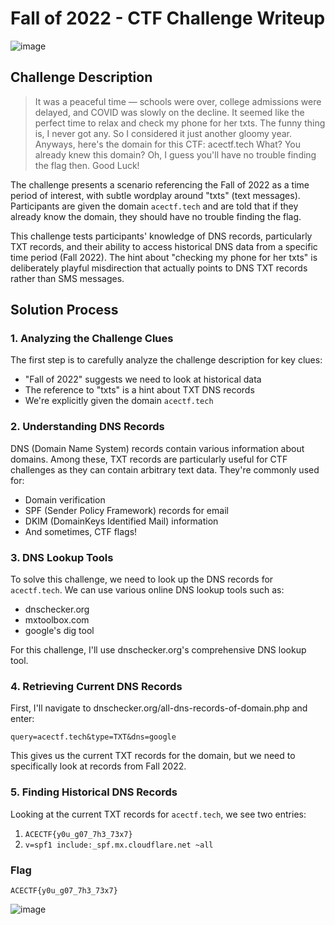# Fall of 2022 - CTF Challenge Writeup

![image](https://github.com/user-attachments/assets/ef048d4d-2556-4553-8270-02dafaf78a17)


## Challenge Description

> It was a peaceful time — schools were over, college admissions were delayed, and COVID was slowly on the decline. It seemed like the perfect time to relax and check my phone for her txts.
The funny thing is, I never got any. So I considered it just another gloomy year.
Anyways, here's the domain for this CTF: acectf.tech
What? You already knew this domain? Oh, I guess you'll have no trouble finding the flag then.
Good Luck!


The challenge presents a scenario referencing the Fall of 2022 as a time period of interest, with subtle wordplay around "txts" (text messages). Participants are given the domain `acectf.tech` and are told that if they already know the domain, they should have no trouble finding the flag.

This challenge tests participants' knowledge of DNS records, particularly TXT records, and their ability to access historical DNS data from a specific time period (Fall 2022). The hint about "checking my phone for her txts" is deliberately playful misdirection that actually points to DNS TXT records rather than SMS messages.

## Solution Process

### 1. Analyzing the Challenge Clues

The first step is to carefully analyze the challenge description for key clues:
- "Fall of 2022" suggests we need to look at historical data
- The reference to "txts" is a hint about TXT DNS records
- We're explicitly given the domain `acectf.tech`

### 2. Understanding DNS Records

DNS (Domain Name System) records contain various information about domains. Among these, TXT records are particularly useful for CTF challenges as they can contain arbitrary text data. They're commonly used for:
- Domain verification
- SPF (Sender Policy Framework) records for email
- DKIM (DomainKeys Identified Mail) information
- And sometimes, CTF flags!

### 3. DNS Lookup Tools

To solve this challenge, we need to look up the DNS records for `acectf.tech`. We can use various online DNS lookup tools such as:
- dnschecker.org
- mxtoolbox.com
- google's dig tool

For this challenge, I'll use dnschecker.org's comprehensive DNS lookup tool.

### 4. Retrieving Current DNS Records

First, I'll navigate to dnschecker.org/all-dns-records-of-domain.php and enter:
```
query=acectf.tech&type=TXT&dns=google
```

This gives us the current TXT records for the domain, but we need to specifically look at records from Fall 2022.

### 5. Finding Historical DNS Records

Looking at the current TXT records for `acectf.tech`, we see two entries:

1. `ACECTF{y0u_g07_7h3_73x7}`
2. `v=spf1 include:_spf.mx.cloudflare.net ~all`

### Flag
```
ACECTF{y0u_g07_7h3_73x7}
```


![image](https://github.com/user-attachments/assets/638caad8-c049-4af5-b241-b1147cf36ff2)




